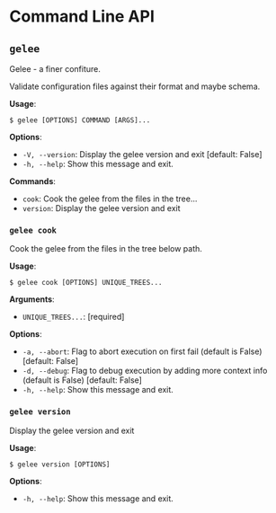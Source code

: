 # Command Line API

## `gelee`

Gelee - a finer confiture.

Validate configuration files against their format and maybe schema.

**Usage**:

```console
$ gelee [OPTIONS] COMMAND [ARGS]...
```

**Options**:

* `-V, --version`: Display the gelee version and exit  [default: False]
* `-h, --help`: Show this message and exit.

**Commands**:

* `cook`: Cook the gelee from the files in the tree...
* `version`: Display the gelee version and exit

### `gelee cook`

Cook the gelee from the files in the tree below path.

**Usage**:

```console
$ gelee cook [OPTIONS] UNIQUE_TREES...
```

**Arguments**:

* `UNIQUE_TREES...`: [required]

**Options**:

* `-a, --abort`: Flag to abort execution on first fail (default is False)  [default: False]
* `-d, --debug`: Flag to debug execution by adding more context info (default is False)  [default: False]
* `-h, --help`: Show this message and exit.

### `gelee version`

Display the gelee version and exit

**Usage**:

```console
$ gelee version [OPTIONS]
```

**Options**:

* `-h, --help`: Show this message and exit.


